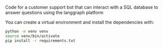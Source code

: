 Code for a customer support bot that can interact with a SQL database to answer questions using the langgraph platform

You can create a virtual environment and install the dependencies with:
```bash
python -m venv venv
source venv/bin/activate
pip install -r requirements.txt
```
